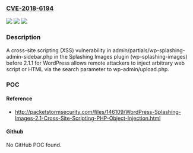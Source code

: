 ### [CVE-2018-6194](https://cve.mitre.org/cgi-bin/cvename.cgi?name=CVE-2018-6194)
![](https://img.shields.io/static/v1?label=Product&message=n%2Fa&color=blue)
![](https://img.shields.io/static/v1?label=Version&message=n%2Fa&color=blue)
![](https://img.shields.io/static/v1?label=Vulnerability&message=n%2Fa&color=brighgreen)

### Description

A cross-site scripting (XSS) vulnerability in admin/partials/wp-splashing-admin-sidebar.php in the Splashing Images plugin (wp-splashing-images) before 2.1.1 for WordPress allows remote attackers to inject arbitrary web script or HTML via the search parameter to wp-admin/upload.php.

### POC

#### Reference
- http://packetstormsecurity.com/files/146109/WordPress-Splashing-Images-2.1-Cross-Site-Scripting-PHP-Object-Injection.html

#### Github
No GitHub POC found.


